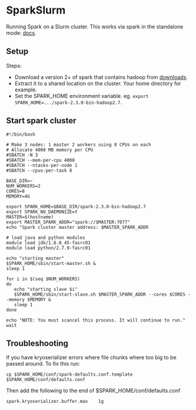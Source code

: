 # SparkSlurm
Running Spark on a Slurm cluster.
This works via spark in the standalone mode: [docs](http://spark.apache.org/docs/latest/spark-standalone.html).

## Setup
Steps:
* Download a version 2+ of spark that contains hadoop from [downloads](http://spark.apache.org/downloads.html).
* Extract it to a shared location on the cluster. Your home directory for example.
* Set the SPARK_HOME environment variable. eg. `export SPARK_HOME=.../spark-2.3.0-bin-hadoop2.7`.

## Start spark cluster

```
#!/bin/bash

# Make 3 nodes: 1 master 2 workers using 8 CPUs on each
# Allocate 4000 MB memory per CPU
#SBATCH -N 3
#SBATCH --mem-per-cpu 4000
#SBATCH --ntasks-per-node 1
#SBATCH --cpus-per-task 8

BASE_DIR=~
NUM_WORKERS=2
CORES=8
MEMORY=4G

export SPARK_HOME=$BASE_DIR/spark-2.3.0-bin-hadoop2.7
export SPARK_NO_DAEMONIZE=Y
MASTER=$(hostname)
export MASTER_SPARK_ADDR="spark://$MASTER:7077"
echo "Spark cluster master address: $MASTER_SPARK_ADDR

# load java and python modules
module load jdk/1.8.0_45-fasrc01
module load python/2.7.9-fasrc01

echo "starting master"
$SPARK_HOME/sbin/start-master.sh &
sleep 1

for i in $(seq $NUM_WORKERS)
do
   echo "starting slave $i"
   $SPARK_HOME/sbin/start-slave.sh $MASTER_SPARK_ADDR --cores $CORES --memory $MEMORY &
   sleep 1
done

echo "NOTE: You must scancel this process. It will continue to run."
wait
```

## Troubleshooting

If you have kryoserializer errors where file chunks where too big to be passed around. 
To fix this run:
```
cp $SPARK_HOME/conf/spark-defaults.conf.template $SPARK_HOME/conf/defaults.conf
```
Then add the following to the end of $SPARK_HOME/conf/defaults.conf
```
spark.kryoserializer.buffer.max    1g
```



